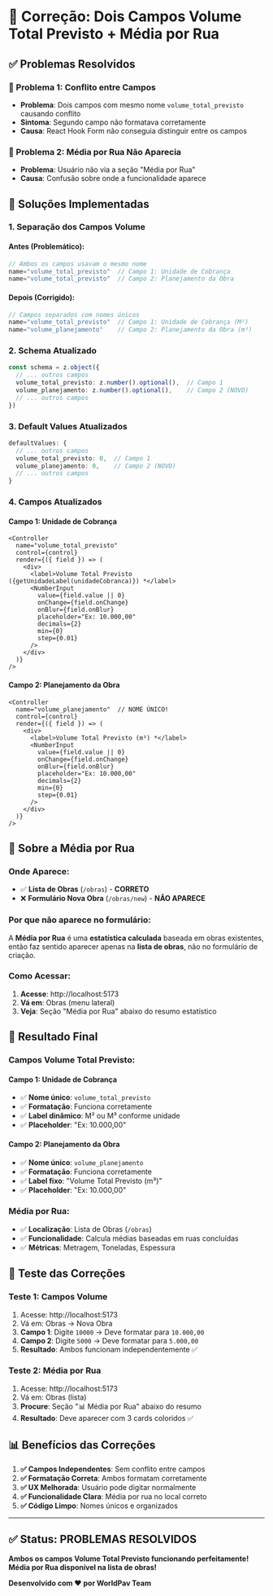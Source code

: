 # 🔧 Correção: Dois Campos Volume Total Previsto + Média por Rua

## ✅ Problemas Resolvidos

### 🐛 Problema 1: Conflito entre Campos
- **Problema**: Dois campos com mesmo nome `volume_total_previsto` causando conflito
- **Sintoma**: Segundo campo não formatava corretamente
- **Causa**: React Hook Form não conseguia distinguir entre os campos

### 🐛 Problema 2: Média por Rua Não Aparecia
- **Problema**: Usuário não via a seção "Média por Rua"
- **Causa**: Confusão sobre onde a funcionalidade aparece

## 🔧 Soluções Implementadas

### 1. **Separação dos Campos Volume**

#### **Antes (Problemático):**
```typescript
// Ambos os campos usavam o mesmo nome
name="volume_total_previsto"  // Campo 1: Unidade de Cobrança
name="volume_total_previsto"  // Campo 2: Planejamento da Obra
```

#### **Depois (Corrigido):**
```typescript
// Campos separados com nomes únicos
name="volume_total_previsto"  // Campo 1: Unidade de Cobrança (M²)
name="volume_planejamento"    // Campo 2: Planejamento da Obra (m³)
```

### 2. **Schema Atualizado**

```typescript
const schema = z.object({
  // ... outros campos
  volume_total_previsto: z.number().optional(),  // Campo 1
  volume_planejamento: z.number().optional(),    // Campo 2 (NOVO)
  // ... outros campos
})
```

### 3. **Default Values Atualizados**

```typescript
defaultValues: {
  // ... outros campos
  volume_total_previsto: 0,  // Campo 1
  volume_planejamento: 0,    // Campo 2 (NOVO)
  // ... outros campos
}
```

### 4. **Campos Atualizados**

#### **Campo 1: Unidade de Cobrança**
```tsx
<Controller
  name="volume_total_previsto"
  control={control}
  render={({ field }) => (
    <div>
      <label>Volume Total Previsto ({getUnidadeLabel(unidadeCobranca)}) *</label>
      <NumberInput
        value={field.value || 0}
        onChange={field.onChange}
        onBlur={field.onBlur}
        placeholder="Ex: 10.000,00"
        decimals={2}
        min={0}
        step={0.01}
      />
    </div>
  )}
/>
```

#### **Campo 2: Planejamento da Obra**
```tsx
<Controller
  name="volume_planejamento"  // NOME ÚNICO!
  control={control}
  render={({ field }) => (
    <div>
      <label>Volume Total Previsto (m³) *</label>
      <NumberInput
        value={field.value || 0}
        onChange={field.onChange}
        onBlur={field.onBlur}
        placeholder="Ex: 10.000,00"
        decimals={2}
        min={0}
        step={0.01}
      />
    </div>
  )}
/>
```

## 📍 Sobre a Média por Rua

### **Onde Aparece:**
- ✅ **Lista de Obras** (`/obras`) - **CORRETO**
- ❌ **Formulário Nova Obra** (`/obras/new`) - **NÃO APARECE**

### **Por que não aparece no formulário:**
A **Média por Rua** é uma **estatística calculada** baseada em obras existentes, então faz sentido aparecer apenas na **lista de obras**, não no formulário de criação.

### **Como Acessar:**
1. **Acesse**: http://localhost:5173
2. **Vá em**: Obras (menu lateral)
3. **Veja**: Seção "Média por Rua" abaixo do resumo estatístico

## 🎯 Resultado Final

### **Campos Volume Total Previsto:**

#### **Campo 1: Unidade de Cobrança**
- ✅ **Nome único**: `volume_total_previsto`
- ✅ **Formatação**: Funciona corretamente
- ✅ **Label dinâmico**: M² ou M³ conforme unidade
- ✅ **Placeholder**: "Ex: 10.000,00"

#### **Campo 2: Planejamento da Obra**
- ✅ **Nome único**: `volume_planejamento`
- ✅ **Formatação**: Funciona corretamente
- ✅ **Label fixo**: "Volume Total Previsto (m³)"
- ✅ **Placeholder**: "Ex: 10.000,00"

### **Média por Rua:**
- ✅ **Localização**: Lista de Obras (`/obras`)
- ✅ **Funcionalidade**: Calcula médias baseadas em ruas concluídas
- ✅ **Métricas**: Metragem, Toneladas, Espessura

## 🧪 Teste das Correções

### **Teste 1: Campos Volume**
1. Acesse: http://localhost:5173
2. Vá em: Obras → Nova Obra
3. **Campo 1**: Digite `10000` → Deve formatar para `10.000,00`
4. **Campo 2**: Digite `5000` → Deve formatar para `5.000,00`
5. **Resultado**: Ambos funcionam independentemente ✅

### **Teste 2: Média por Rua**
1. Acesse: http://localhost:5173
2. Vá em: Obras (lista)
3. **Procure**: Seção "📊 Média por Rua" abaixo do resumo
4. **Resultado**: Deve aparecer com 3 cards coloridos ✅

## 📊 Benefícios das Correções

1. **✅ Campos Independentes**: Sem conflito entre campos
2. **✅ Formatação Correta**: Ambos formatam corretamente
3. **✅ UX Melhorada**: Usuário pode digitar normalmente
4. **✅ Funcionalidade Clara**: Média por rua no local correto
5. **✅ Código Limpo**: Nomes únicos e organizados

---

## ✅ Status: PROBLEMAS RESOLVIDOS

**Ambos os campos Volume Total Previsto funcionando perfeitamente!**
**Média por Rua disponível na lista de obras!**

**Desenvolvido com ❤️ por WorldPav Team**

